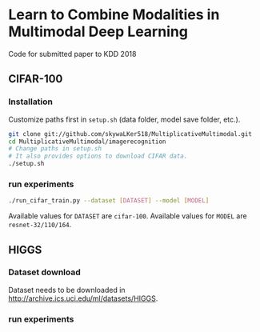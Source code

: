 # Learn to Combine Modalities in Multimodal Deep Learning
Code for submitted paper to KDD 2018



## CIFAR-100

### Installation
Customize paths first in `setup.sh` (data folder, model save folder, etc.).
```bash
git clone git://github.com/skywaLKer518/MultiplicativeMultimodal.git
cd MultiplicativeMultimodal/imagerecognition
# Change paths in setup.sh
# It also provides options to download CIFAR data.
./setup.sh
```

### run experiments
```bash
./run_cifar_train.py --dataset [DATASET] --model [MODEL]
```
Available values for `DATASET` are `cifar-100`.
Available values for `MODEL` are `resnet-32/110/164`.

## HIGGS


### Dataset download

Dataset needs to be downloaded in http://archive.ics.uci.edu/ml/datasets/HIGGS.

### run experiments 

